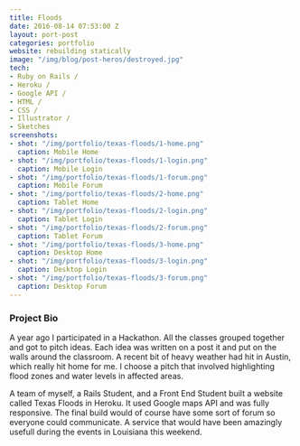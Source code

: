 ```yaml
---
title: Floods
date: 2016-08-14 07:53:00 Z
layout: port-post
categories: portfolio
website: rebuilding statically
image: "/img/blog/post-heros/destroyed.jpg"
tech:
- Ruby on Rails /
- Heroku /
- Google API /
- HTML /
- CSS /
- Illustrator /
- Sketches
screenshots:
- shot: "/img/portfolio/texas-floods/1-home.png"
  caption: Mobile Home
- shot: "/img/portfolio/texas-floods/1-login.png"
  caption: Mobile Login
- shot: "/img/portfolio/texas-floods/1-forum.png"
  caption: Mobile Forum
- shot: "/img/portfolio/texas-floods/2-home.png"
  caption: Tablet Home
- shot: "/img/portfolio/texas-floods/2-login.png"
  caption: Tablet Login
- shot: "/img/portfolio/texas-floods/2-forum.png"
  caption: Tablet Forum
- shot: "/img/portfolio/texas-floods/3-home.png"
  caption: Desktop Home
- shot: "/img/portfolio/texas-floods/3-login.png"
  caption: Desktop Login
- shot: "/img/portfolio/texas-floods/3-forum.png"
  caption: Desktop Forum
---
```


### Project Bio

A year ago I participated in a Hackathon. All the classes grouped together and got to pitch ideas. Each idea was written on a post it and put on the walls around the classroom. A recent bit of heavy weather had hit in Austin, which really hit home for me. I choose a pitch that involved highlighting flood zones and water levels in affected areas.

A team of myself, a Rails Student, and a Front End Student built a website called Texas Floods in Heroku. It used Google maps API and was fully responsive. The final build would of course have some sort of forum so everyone could communicate. A service that would have been amazingly usefull during the events in Louisiana this weekend.
<!--break-->
